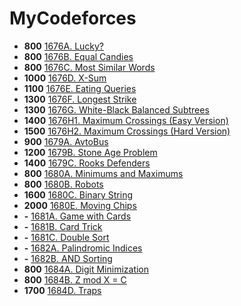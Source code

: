 # MyCodeforces

- **800** [1676A. Lucky?](./solutions/1676A.cpp)
- **800** [1676B. Equal Candies](./solutions/1676B.cpp)
- **800** [1676C. Most Similar Words](./solutions/1676C.cpp)
- **1000** [1676D. X-Sum](./solutions/1676D.cpp)
- **1100** [1676E. Eating Queries](./solutions/1676E.cpp)
- **1300** [1676F. Longest Strike](./solutions/1676F.cpp)
- **1300** [1676G. White-Black Balanced Subtrees](./solutions/1676G.cpp)
- **1400** [1676H1. Maximum Crossings (Easy Version)](./solutions/1676H2.cpp)
- **1500** [1676H2. Maximum Crossings (Hard Version)](./solutions/1676H2.cpp)
- **900** [1679A. AvtoBus](./solutions/1680A.cpp)
- **1200** [1679B. Stone Age Problem](./solutions/1680B.cpp)
- **1400** [1679C. Rooks Defenders](./solutions/1679C.cpp)
- **800** [1680A. Minimums and Maximums](./solutions/1680A.cpp)
- **800** [1680B. Robots](./solutions/1680B.cpp)
- **1600** [1680C. Binary String](./solutions/1680C.cpp)
- **2000** [1680E. Moving Chips](./solutions/1680E.cpp)
- **-** [1681A. Game with Cards](./solutions/1681A.cpp)
- **-** [1681B. Card Trick](./solutions/1681B.cpp)
- **-** [1681C. Double Sort](./solutions/1681C.cpp)
- **-** [1682A. Palindromic Indices](./solutions/1682A.cpp)
- **-** [1682B. AND Sorting](./solutions/1682B.cpp)
- **800** [1684A. Digit Minimization](./solutions/1684A.cpp)
- **800** [1684B. Z mod X = C](./solutions/1684B.cpp)
- **1700** [1684D. Traps](./solutions/1684D.cpp)